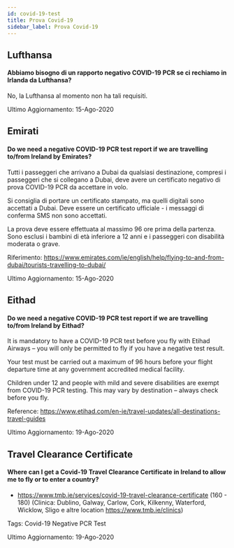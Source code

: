 ```yaml
---
id: covid-19-test
title: Prova Covid-19
sidebar_label: Prova Covid-19
---
```



## Lufthansa

#### **Abbiamo bisogno di un rapporto negativo COVID-19 PCR se ci rechiamo in Irlanda da Lufthansa?**

No, la Lufthansa al momento non ha tali requisiti.

Ultimo Aggiornamento: 15-Ago-2020

## Emirati

#### **Do we need a negative COVID-19 PCR test report if we are travelling to/from Ireland by Emirates?**

Tutti i passeggeri che arrivano a Dubai da qualsiasi destinazione, compresi i passeggeri che si collegano a Dubai, deve avere un certificato negativo di prova COVID-19 PCR da accettare in volo.

Si consiglia di portare un certificato stampato, ma quelli digitali sono accettati a Dubai. Deve essere un certificato ufficiale - i messaggi di conferma SMS non sono accettati.

La prova deve essere effettuata al massimo 96 ore prima della partenza. Sono esclusi i bambini di età inferiore a 12 anni e i passeggeri con disabilità moderata o grave.


Riferimento: https://www.emirates.com/ie/english/help/flying-to-and-from-dubai/tourists-travelling-to-dubai/

Ultimo Aggiornamento: 15-Ago-2020

## Eithad

#### **Do we need a negative COVID-19 PCR test report if we are travelling to/from Ireland by Eithad?**

It is mandatory to have a COVID-19 PCR test before you fly with Etihad Airways – you will only be permitted to fly if you have a negative test result.

Your test must be carried out a maximum of 96 hours before your flight departure time at any government accredited medical facility.

Children under 12 and people with mild and severe disabilities are exempt from COVID-19 PCR testing. This may vary by destination – always check before you fly.

Reference: https://www.etihad.com/en-ie/travel-updates/all-destinations-travel-guides

Ultimo Aggiornamento: 19-Ago-2020

## Travel Clearance Certificate

#### Where can I get a Covid-19 Travel Clearance Certificate in Ireland to allow me to fly or to enter a country?

* https://www.tmb.ie/services/covid-19-travel-clearance-certificate (160 - 180) (Clinica: Dublino, Galway, Carlow, Cork, Kilkenny, Waterford, Wicklow, Sligo e altre location https://www.tmb.ie/clinics)

Tags: Covid-19 Negative PCR Test

Ultimo Aggiornamento: 19-Ago-2020
